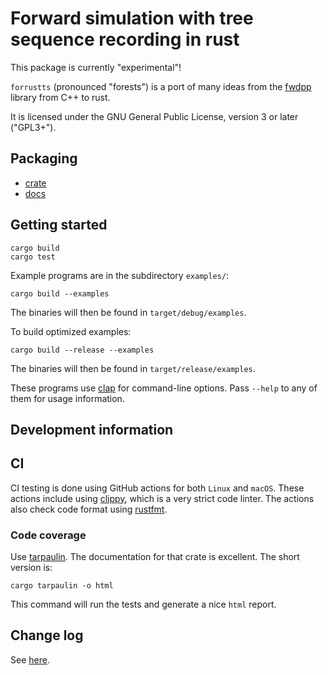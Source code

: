 # Forward simulation with tree sequence recording in rust

This package is currently "experimental"!

`forrustts` (pronounced "forests") is a port of many ideas from the [fwdpp](https://github.com/ForwardSimulation/fwdpp) library from C++ to rust.

It is licensed under the GNU General Public License, version 3 or later ("GPL3+").

## Packaging

* [crate](https://crates.io/crates/forrustts)
* [docs](https://docs.rs/forrustts)

## Getting started

```
cargo build
cargo test
```

Example programs are in the subdirectory `examples/`:

```
cargo build --examples
```

The binaries will then be found in `target/debug/examples`.

To build optimized examples:

```
cargo build --release --examples
```

The binaries will then be found in `target/release/examples`.

These programs use [clap](https://crates.io/crates/clap) for command-line options.
Pass ``--help`` to any of them for usage information.

## Development information

## CI

CI testing is done using GitHub actions for both `Linux` and `macOS`.
These actions include using [clippy](https://crates.io/crates/clippy/), which is a very strict code linter.
The actions also check code format using [rustfmt](https://crates.io/crates/rustfmt-nightly).

### Code coverage

Use [tarpaulin](https://docs.rs/crate/cargo-tarpaulin/).
The documentation for that crate is excellent.
The short version is:

```
cargo tarpaulin -o html
```

This command will run the tests and generate a nice `html` report.

## Change log

See [here](https://github.com/ForwardSimulation/forrustts/blob/main/CHANGELOG.md).

